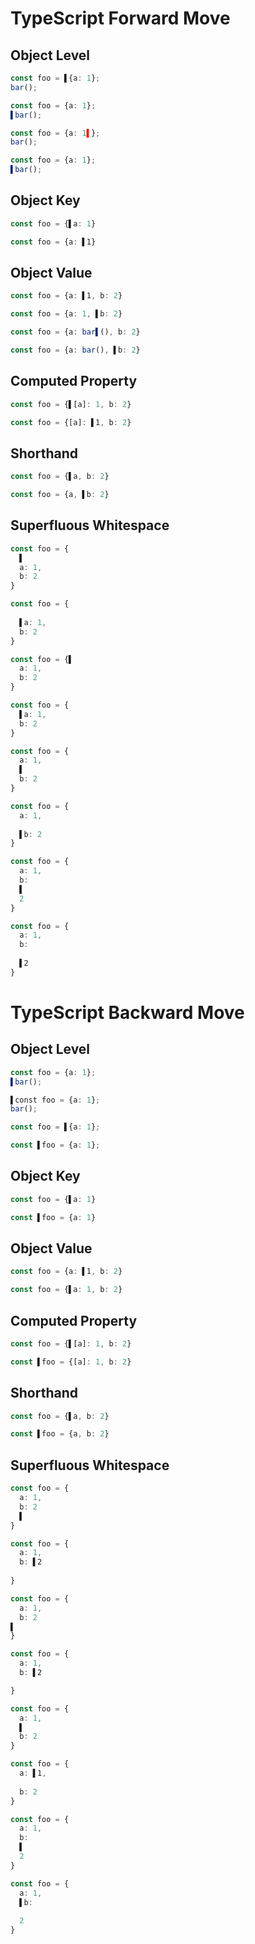 # TypeScript Forward Move
## Object Level
```typescript
const foo = ▌{a: 1};
bar();
```
```typescript
const foo = {a: 1};
▌bar();
```

```typescript
const foo = {a: 1▌};
bar();
```
```typescript
const foo = {a: 1};
▌bar();
```

## Object Key
```typescript
const foo = {▌a: 1}
```
```typescript
const foo = {a: ▌1}
```

## Object Value
```typescript
const foo = {a: ▌1, b: 2}
```
```typescript
const foo = {a: 1, ▌b: 2}
```

```typescript
const foo = {a: bar▌(), b: 2}
```
```typescript
const foo = {a: bar(), ▌b: 2}
```

## Computed Property
```typescript
const foo = {▌[a]: 1, b: 2}
```
```typescript
const foo = {[a]: ▌1, b: 2}
```

## Shorthand
```typescript
const foo = {▌a, b: 2}
```
```typescript
const foo = {a, ▌b: 2}
```

## Superfluous Whitespace
```typescript
const foo = {
  ▌
  a: 1,
  b: 2
}
```
```typescript
const foo = {
  
  ▌a: 1,
  b: 2
}
```

```typescript
const foo = {▌ 
  a: 1,
  b: 2
}
```
```typescript
const foo = { 
  ▌a: 1,
  b: 2
}
```

```typescript
const foo = {
  a: 1,
  ▌
  b: 2
}
```
```typescript
const foo = {
  a: 1,
  
  ▌b: 2
}
```

```typescript
const foo = {
  a: 1,
  b: 
  ▌
  2
}
```
```typescript
const foo = {
  a: 1,
  b: 
  
  ▌2
}
```

# TypeScript Backward Move
## Object Level
```typescript
const foo = {a: 1};
▌bar();
```
```typescript
▌const foo = {a: 1};
bar();
```

```typescript
const foo = ▌{a: 1};
```
```typescript
const ▌foo = {a: 1};
```

## Object Key
```typescript
const foo = {▌a: 1}
```
```typescript
const ▌foo = {a: 1}
```

## Object Value
```typescript
const foo = {a: ▌1, b: 2}
```
```typescript
const foo = {▌a: 1, b: 2}
```

## Computed Property
```typescript
const foo = {▌[a]: 1, b: 2}
```
```typescript
const ▌foo = {[a]: 1, b: 2}
```

## Shorthand
```typescript
const foo = {▌a, b: 2}
```
```typescript
const ▌foo = {a, b: 2}
```

## Superfluous Whitespace
```typescript
const foo = {
  a: 1,
  b: 2
  ▌
}
```
```typescript
const foo = {
  a: 1,
  b: ▌2
  
}
```

```typescript
const foo = { 
  a: 1,
  b: 2
▌
}
```
```typescript
const foo = { 
  a: 1,
  b: ▌2

}
```

```typescript
const foo = {
  a: 1,
  ▌
  b: 2
}
```
```typescript
const foo = {
  a: ▌1,
  
  b: 2
}
```

```typescript
const foo = {
  a: 1,
  b: 
  ▌
  2
}
```
```typescript
const foo = {
  a: 1,
  ▌b: 
  
  2
}
```